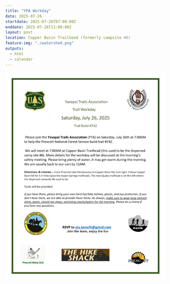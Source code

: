 ```yaml
---
title: "YPA Workday"
date: 2025-07-26
startdate: 2025-07-26T07:00:00Z
enddate: 2025-07-26T11:00:00Z
layout: post
location: Copper Basin Trailhead (formerly campsite #6)
feature-img: "./watershed.png"
outputs:
  - html
  - calendar
---
```


![email image](./info.png)